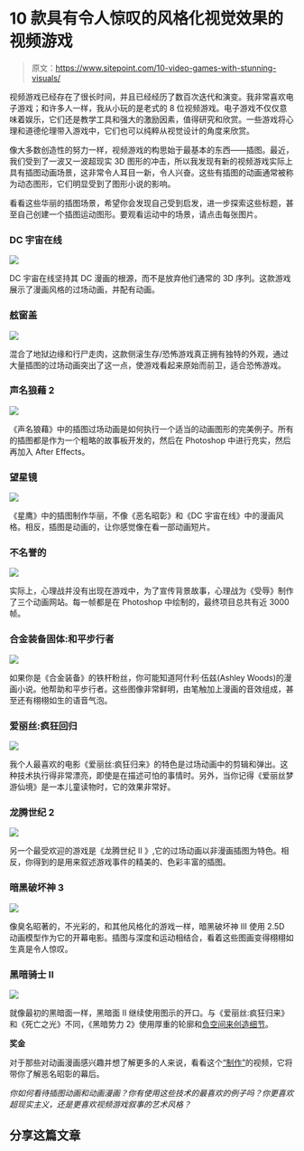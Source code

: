 # 10 款具有令人惊叹的风格化视觉效果的视频游戏

> 原文：<https://www.sitepoint.com/10-video-games-with-stunning-visuals/>

视频游戏已经存在了很长时间，并且已经经历了数百次迭代和演变。我非常喜欢电子游戏；和许多人一样，我从小玩的是老式的 8 位视频游戏。电子游戏不仅仅意味着娱乐，它们还是教学工具和强大的激励因素，值得研究和欣赏。一些游戏将心理和道德伦理带入游戏中，它们也可以纯粹从视觉设计的角度来欣赏。

像大多数创造性的努力一样，视频游戏的构思始于最基本的东西——插图。最近，我们受到了一波又一波超现实 3D 图形的冲击，所以我发现有新的视频游戏实际上具有插图动画场景，这非常令人耳目一新，令人兴奋。这些有插图的动画通常被称为动态图形，它们明显受到了图形小说的影响。

看看这些华丽的插图场景，希望你会发现自己受到启发，进一步探索这些标题，甚至自己创建一个插图运动图形。要观看运动中的场景，请点击每张图片。

### DC 宇宙在线

[![](img/f8946b14625de186fb2a01a932942711.png)](http://www.youtube.com/watch?v=k4lEr2zsKZc)

DC 宇宙在线坚持其 DC 漫画的根源，而不是放弃他们通常的 3D 序列。这款游戏展示了漫画风格的过场动画，并配有动画。

### 舷窗盖

[![](img/1623df2facbab86dad6c1994cea58f2d.png)](http://www.youtube.com/watch?v=lpnTM8lpk3o)

混合了地狱边缘和行尸走肉，这款侧滚生存/恐怖游戏真正拥有独特的外观，通过大量插图的过场动画突出了这一点，使游戏看起来原始而前卫，适合恐怖游戏。

### 声名狼藉 2

[![](img/ba5a979c57b77939a691a4872308b282.png)](http://www.youtube.com/watch?v=z21PLFpNRw0)

《声名狼藉》中的插图过场动画是如何执行一个适当的动画图形的完美例子。所有的插图都是作为一个粗略的故事板开发的，然后在 Photoshop 中进行充实，然后再加入 After Effects。

### 望星镜

[![](img/e417b2f813383d45ef3d9dbca366bc93.png)](http://www.youtube.com/watch?v=U8CuJkv61NQ)

《星鹰》中的插图制作华丽，不像《恶名昭彰》和《DC 宇宙在线》中的漫画风格。相反，插图是动画的，让你感觉像在看一部动画短片。

### 不名誉的

[![](img/f7c018ae98803ee1229f32d8a4cbae6d.png)](http://www.youtube.com/watch?v=N_mp4yJtp14)

实际上，心理战并没有出现在游戏中，为了宣传背景故事，心理战为《受辱》制作了三个动画网站。每一帧都是在 Photoshop 中绘制的，最终项目总共有近 3000 帧。

### 合金装备固体:和平步行者

[![](img/6fa1e8e2cb30da6f637eef569c083f70.png)](http://www.youtube.com/watch?v=okgd_wPtDVM)

如果你是《合金装备》的铁杆粉丝，你可能知道阿什利·伍兹(Ashley Woods)的漫画小说。他帮助和平步行者。这些图像非常鲜明，由笔触加上漫画的音效组成，甚至还有栩栩如生的语音气泡。

### 爱丽丝:疯狂回归

[![](img/5941f8c4b8a10d527abb3b55aaa18c25.png)](http://www.youtube.com/watch?v=FyOeHE5Ij7E)

我个人最喜欢的电影《爱丽丝:疯狂归来》的特色是过场动画中的剪辑和弹出。这种技术执行得非常漂亮，即使是在描述可怕的事情时。另外，当你记得《爱丽丝梦游仙境》是一本儿童读物时，它的效果非常好。

### 龙腾世纪 2

[![](img/f33079f04cbb73bc1ec086fe025aabd5.png)](http://www.youtube.com/watch?v=twLdx59ROa8)

另一个最受欢迎的游戏是《龙腾世纪 II 》,它的过场动画以非漫画插图为特色。相反，你得到的是用来叙述游戏事件的精美的、色彩丰富的插图。

### 暗黑破坏神 3

[![](img/a994abe53d090369a1bbbd4c85e5cf92.png)](http://www.youtube.com/watch?v=7vR0P0pzD30)

像臭名昭著的，不光彩的，和其他风格化的游戏一样，暗黑破坏神 III 使用 2.5D 动画模型作为它的开幕电影。插图与深度和运动相结合，看着这些图画变得栩栩如生真是令人惊叹。

### 黑暗骑士 II

[![](img/4a216bceda0d151cda585b760842fa0d.png)](http://www.youtube.com/watch?v=yow9HWeRMF0)

就像最初的黑暗面一样，黑暗面 II 继续使用图示的开口。与《爱丽丝:疯狂归来》和《死亡之光》不同，《黑暗势力 2》使用厚重的轮廓和[负空间来创造细节](https://www.sitepoint.com/a-solid-understanding-of-negative-space/ "A Solid Understanding of Negative Space")。

**奖金**

对于那些对动画漫画感兴趣并想了解更多的人来说，看看这个[“制作”](http://www.youtube.com/watch?v=WplrwsW0UzE)的视频，它将带你了解恶名昭彰的幕后。

*你如何看待插图动画和动画漫画？你有使用这些技术的最喜欢的例子吗？你更喜欢超现实主义，还是更喜欢视频游戏叙事的艺术风格？* 

## 分享这篇文章
